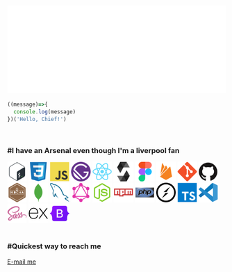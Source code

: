 <img src="https://github.com/devsamahd/svg.svg/blob/main/svg.svg"/>

```javascript
((message)=>{
  console.log(message)
})('Hello, Chief!')
```
<br />
<h3> #I have an Arsenal even though I'm a liverpool fan</h3>
<div>
<img src="https://github.com/devicons/devicon/blob/master/icons/bash/bash-original.svg" width="45"/>
<img src="https://github.com/devicons/devicon/blob/master/icons/css3/css3-original.svg" width="45"/>
<img src="https://github.com/devicons/devicon/blob/master/icons/javascript/javascript-original.svg" width="45"/>
<img src="https://github.com/devicons/devicon/blob/master/icons/gatsby/gatsby-original.svg" width="45"/>
<img src="https://github.com/devicons/devicon/blob/master/icons/react/react-original.svg" width="45"/>
<img src="https://github.com/devicons/devicon/blob/master/icons/solidity/solidity-original.svg" width="45"/>
<img src="https://github.com/devicons/devicon/blob/master/icons/figma/figma-original.svg" width="45"/>
<img src="https://github.com/devicons/devicon/blob/master/icons/firebase/firebase-plain.svg" width="45"/>
<img src="https://github.com/devicons/devicon/blob/master/icons/git/git-original.svg" width="45"/>
<img src="https://github.com/devicons/devicon/blob/master/icons/github/github-original.svg" width="45"/>
<img src="https://github.com/devicons/devicon/blob/master/icons/mocha/mocha-plain.svg" width="45"/>
<img src="https://github.com/devicons/devicon/blob/master/icons/mongodb/mongodb-plain.svg" width="45"/>
<img src="https://github.com/devicons/devicon/blob/master/icons/mysql/mysql-original.svg" width="45"/>
<img src="https://github.com/devicons/devicon/blob/master/icons/graphql/graphql-plain.svg" width="45"/>
<img src="https://github.com/devicons/devicon/blob/master/icons/nodejs/nodejs-original.svg" width="45"/>
<img src="https://github.com/devicons/devicon/blob/master/icons/npm/npm-original-wordmark.svg" width="45"/>
<img src="https://github.com/devicons/devicon/blob/master/icons/php/php-original.svg" width="45"/>
<img src="https://github.com/devicons/devicon/blob/master/icons/socketio/socketio-original.svg" width="45"/>
<img src="https://github.com/devicons/devicon/blob/master/icons/typescript/typescript-original.svg" width="45"/>
<img src="https://github.com/devicons/devicon/blob/master/icons/vscode/vscode-original.svg" width="45"/>
<img src="https://github.com/devicons/devicon/blob/master/icons/sass/sass-original.svg" width="45"/>
<img src="https://github.com/devicons/devicon/blob/master/icons/express/express-original.svg" width="45"/>
<img src="https://github.com/devicons/devicon/blob/master/icons/bootstrap/bootstrap-original.svg" width="45"/>
</div>
<br />
<h3> #Quickest way to reach me </h3>

 [E-mail me](https://devsamahd@gmail.com)

